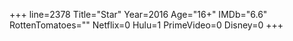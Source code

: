 +++
line=2378
Title="Star"
Year=2016
Age="16+"
IMDb="6.6"
RottenTomatoes=""
Netflix=0
Hulu=1
PrimeVideo=0
Disney=0
+++

